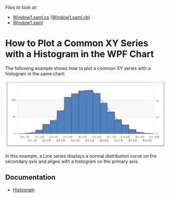 *Files to look at*:
- [Window1.xaml.cs](./CS//Window1.xaml.cs) ([Window1.xaml.vb](./VB/Window1.xaml.vb))
- [Window1.xaml](./CS//Window1.xaml)

# How to Plot a Common XY Series with a Histogram in the WPF Chart

The following example shows how to plot a common XY series with a histogram in the same chart:

![](images/histogramchart.png)

In this example, a Line series displays a normal distribution curve on the secondary axis and aligns with a histogram on the primary axis. 

## Documentation

- [Histogram](https://docs.devexpress.com/WPF/400974/controls-and-libraries/charts-suite/chart-control/histogram?p=netframework)
